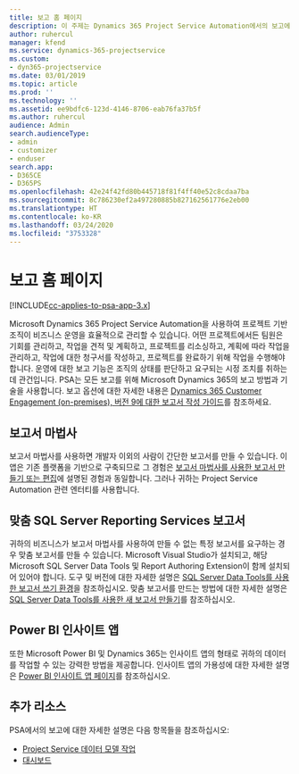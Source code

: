 ```yaml
---
title: 보고 홈 페이지
description: 이 주제는 Dynamics 365 Project Service Automation에서의 보고에 대한 정보를 제공합니다.
author: ruhercul
manager: kfend
ms.service: dynamics-365-projectservice
ms.custom:
- dyn365-projectservice
ms.date: 03/01/2019
ms.topic: article
ms.prod: ''
ms.technology: ''
ms.assetid: ee9bdfc6-123d-4146-8706-eab76fa37b5f
ms.author: ruhercul
audience: Admin
search.audienceType:
- admin
- customizer
- enduser
search.app:
- D365CE
- D365PS
ms.openlocfilehash: 42e24f42fd80b445718f81f4ff40e52c8cdaa7ba
ms.sourcegitcommit: 8c786230ef2a497280885b827162561776e2eb00
ms.translationtype: HT
ms.contentlocale: ko-KR
ms.lasthandoff: 03/24/2020
ms.locfileid: "3753328"
---
```

# <a name="reporting-home-page"></a>보고 홈 페이지

[!INCLUDE[cc-applies-to-psa-app-3.x](../includes/cc-applies-to-psa-app-3x.md)]

Microsoft Dynamics 365 Project Service Automation을 사용하여 프로젝트 기반 조직이 비즈니스 운영을 효율적으로 관리할 수 있습니다. 어떤 프로젝트에서든 팀원은 기회를 관리하고, 작업을 견적 및 계획하고, 프로젝트를 리소싱하고, 계획에 따라 작업을 관리하고, 작업에 대한 청구서를 작성하고, 프로젝트를 완료하기 위해 작업을 수행해야 합니다. 운영에 대한 보고 기능은 조직의 상태를 판단하고 요구되는 시정 조치를 취하는 데 관건입니다. PSA는 모든 보고를 위해 Microsoft Dynamics 365의 보고 방법과 기술을 사용합니다. 보고 옵션에 대한 자세한 내용은 [Dynamics 365 Customer Engagement (on-premises), 버전 9에 대한 보고서 작성 가이드](../analytics/reporting-analytics-with-dynamics-365.md)를 참조하세요.

## <a name="report-wizard"></a>보고서 마법사

보고서 마법사를 사용하면 개발자 이외의 사람이 간단한 보고서를 만들 수 있습니다. 이 앱은 기존 플랫폼을 기반으로 구축되므로 그 경험은 [보고서 마법사를 사용한 보고서 만들기 또는 편집](../basics/create-edit-copy-report-wizard.md)에 설명된 경험과 동일합니다. 그러나 귀하는 Project Service Automation 관련 엔터티를 사용합니다.

## <a name="custom-sql-server-reporting-services-reports"></a>맞춤 SQL Server Reporting Services 보고서

귀하의 비즈니스가 보고서 마법사를 사용하여 만들 수 없는 특정 보고서를 요구하는 경우 맞춤 보고서를 만들 수 있습니다. Microsoft Visual Studio가 설치되고, 해당 Microsoft SQL Server Data Tools 및 Report Authoring Extension이 함께 설치되어 있어야 합니다. 도구 및 버전에 대한 자세한 설명은 [SQL Server Data Tools를 사용한 보고서 쓰기 환경](../analytics/report-writing-environment-using-sql-server-data-tools.md)을 참조하십시오. 맞춤 보고서를 만드는 방법에 대한 자세한 설명은 [SQL Server Data Tools를 사용한 새 보고서 만들기](../analytics/create-a-new-report-using-sql-server-data-tools.md)를 참조하십시오.

## <a name="power-bi-insights-apps"></a>Power BI 인사이트 앱

또한 Microsoft Power BI 및 Dynamics 365는 인사이트 앱의 형태로 귀하의 데이터를 작업할 수 있는 강력한 방법을 제공합니다. 인사이트 앱의 가용성에 대한 자세한 설명은 [Power BI 인사이트 앱 페이지](https://powerbi.microsoft.com/power-bi-insights-apps/)를 참조하십시오.


## <a name="additional-resources"></a>추가 리소스
PSA에서의 보고에 대한 자세한 설명은 다음 항목들을 참조하십시오:

- [Project Service 데이터 모델 작업](reports-working-project-service-data-model.md)
- [대시보드](reports-dashboards.md)

